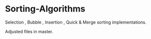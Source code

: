 # Sorting-Algorithms
Selection , Bubble , Insertion , Quick &amp; Merge sorting implementations.

Adjusted files in master.
